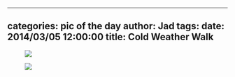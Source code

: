 
---
categories: pic of the day
author: Jad
tags: 
date: 2014/03/05 12:00:00
title: Cold Weather Walk
---

<figure>
<img src="/img/2014/03/05/img_3471_medium.jpg" />
<figcaption></figcaption>
</figure>

<figure>
<img src="/img/2014/03/05/img_3479_medium.jpg" />
<figcaption></figcaption>
</figure>
